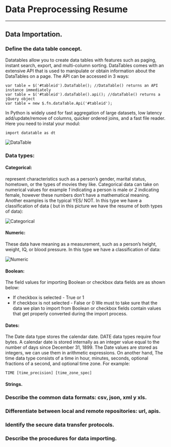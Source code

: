 # **Data Preprocessing Resume**
-------------------------------------------------------------------------------------------------------------------------
## Data Importation.
### Define the data table concept.        
Datatables allow you to create data tables with features such as paging, instant search, export, and multi-column sorting.
DataTables comes with an extensive API that is used to manipulate or obtain information about the DataTables on a page.
The API can be accessed in 3 ways:

```
var table = $('#tableid').DataTable(); //DataTable() returns an API instance immediately
var table = $('#tableid').dataTable().api(); //dataTable() returns a jQuery object
var table = new $.fn.dataTable.Api('#tableid');
```

In Python is widely used for fast aggregation of large datasets, low latency add/update/remove of columns, quicker ordered joins, and a fast file reader. Here you need to instal your modul:        

```import datatable as dt```   


![DataTable](https://miro.medium.com/max/1342/1*hgMH-aKTyU7UF43rf6n_Zg.png)

### Data types: 
#### Categorical:   
represent characteristics such as a person’s gender, marital status, hometown, or the types of movies they like. Categorical data can take on numerical values for example  *1* indicating a person is male or *2* indicating female, however these numbers don’t have a mathematical meaning. Another examples is the typical YES/ NOT. In this type we have a classification of data ( but in this picture we have the resume of both types of data):     


![Categorical](https://o.quizlet.com/8UUywzzaMhY2ZGHrWE7VkA_b.png)
#### Numeric:   
These data have meaning as a measurement, such as a person’s height, weight, IQ, or blood pressure. In this type we have a classification of data:   


![Numeric](https://miro.medium.com/max/802/1*lheLiN7y4sSD2JKvow-clw.jpeg)
#### Boolean:       
The field values for importing Boolean or checkbox data fields are as shown below:
- If checkbox is selected - True or 1
- If checkbox is not selected - False or 0
We must to take sure that the data we plan to import from Boolean or checkbox fields contain values that get properly converted during the import process.
#### Dates:          
The Date data type stores the calendar date. DATE data types require four bytes. A calendar date is stored internally as an integer value equal to the number of days since December 31, 1899. The Date values are stored as integers, we can use them in arithmetic expressions. On another hand, The time data type consists of a time in hour, minutes, seconds, optional fractions of a second, and optional time zone. For example:       

```TIME [time_precision] [time_zone_spec]```
#### Strings.

### Describe the common data formats: csv, json, xml y xls.

### Differentiate between local and remote repositories: url, apis.

### Identify the secure data transfer protocols.

### Describe the procedures for data importing.

